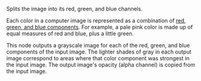 Splits the image into its red, green, and blue channels.

Each color in a computer image is represented as a combination of [red, green, and blue components](http://en.wikipedia.org/wiki/RGB_color_model). For example, a pale pink color is made up of equal measures of red and blue, plus a little green.

This node outputs a grayscale image for each of the red, green, and blue components of the input image.  The lighter shades of gray in each output image correspond to areas where that color component was strongest in the input image.  The output image's opacity (alpha channel) is copied from the input image.

